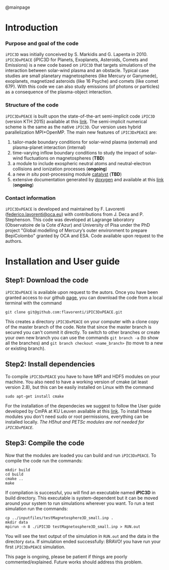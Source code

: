 @mainpage

# Introduction

### Purpose and goal of the code 
`iPIC3D` was initially conceived by S. Markidis and G. Lapenta in 2010. 
`iPIC3DxPEACE` (iPIC3D for Planets, Exoplanets, Asteroids, Comets and Emissions) is a new code based on `iPIC3D` that targets simulations of the interaction between solar-wind plasma and an obstacle.
Typical case studies are small planetary magnetospheres (like Mercury or Ganymede), exoplanets, magnetized asteroids (like 16 Psyche) and comets (like comet 67P). With this code we can also study emissions (of photons or particles) as a consequence of the plasma-object interaction.

### Structure of the code
`iPIC3DxPEACE` is built upon the state-of-the-art semi-implicit code `iPIC3D` (version KTH 2015) available at this [link](https://github.com/KTH-HPC/iPIC3D).
The semi-implicit numerical scheme is the same as the native `iPIC3D`. Our version uses hybrid parallelization MPI+OpenMP.
The main new features of `iPIC3DxPEACE` are:
1. tailor-made boundary conditions for solar-wind plasma (external) and plasma-planet interaction (internal)
2. time-varying inflow boundary conditions to study the impact of solar-wind fluctuations on magnetospheres (**TBD**)
3. a module to include exospheric neutral atoms and neutral-electron collisions and ionization processes (**ongoing**)
4. a new _in situ_ post-processing module [catalyst](https://www.paraview.org/in-situ/) (**TBD**)
5. extensive documentation generated by [doxygen](https://doxygen.nl) and available at this [link](https://flavorenti.github.io) (**ongoing**)

### Contact information
`iPIC3DxPEACE` is developed and maintained by F. Lavorenti (federico.lavorenti@oca.eu) with contributions from J. Deca and P. Stephenson.
This code was developed at Lagrange laboratory (Observatoire de la Cote d'Azur) and University of Pisa under the PhD project "Global modelling of Mercury’s outer environment to prepare BepiColombo" granted by OCA and ESA.
Code available upon request to the authors.

# Installation and User guide

## Step1: Download the code
`iPIC3DxPEACE` is available upon request to the autors. 
Once you have been granted access to our github [page](https://github.com/flavorenti/iPIC3DxPEACE), you can download the code from a local terminal with the command
```
git clone git@github.com:flavorenti/iPIC3DxPEACE.git
```
This creates a directory `iPIC3DxPEACE` on your computer with a clone copy of the master branch of the code.
Note that since the master branch is secured you can't commit it directly. 
To switch to other branches or create your own new branch you can use the commands `git branch -a` (to show all the branches) and `git branch checkout <name_branch>` (to move to a new or existing branch).

## Step2: Install dependencies

To compile `iPIC3DxPEACE` you have to have MPI and HDF5 modules on your machine. 
You also need to have a working version of cmake (at least version 2.8), but this can be easily installed on Linux with the command
```
sudo apt-get install cmake
```
For the installation of the dependecies we suggest to follow the User guide developed by CmPA at KU Leuven available at this [link](https://github.com/CmPA/iPic3D/wiki/Quick-User's-Guide). 
To install these modules you don't need sudo or root permissions, everything can be installed locally.
_The H5hut and PETSc modules are not needed for `iPIC3DxPEACE`._

## Step3: Compile the code

Now that the modules are loaded you can build and run `iPIC3DxPEACE`.
To compile the code run the commands:
```
mkdir build 
cd build 
cmake ..
make
```
If compilation is successful, you will find an executable named **iPIC3D** in build directory. 
This executable is system-dependent but it can be moved around your system to run simulations wherever you want.
To run a test simulation run the commands:
```
cp ../inputfiles/testMagnetosphere3D_small.inp .
mkdir data
mpirun -n 8 ./iPIC3D testMagnetosphere3D_small.inp > RUN.out
```
You will see the text output of the simulation in `RUN.out` and the data in the directory `data`.
If simulation ended successfully: BRAVO! you have run your first `iPIC3DxPEACE` simulation.

This page is ongoing, please be patient if things are poorly commented/explained. Future works should address this problem.
